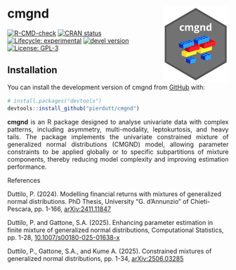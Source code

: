 
<!-- README.md is generated from README.Rmd. Please edit that file -->

# cmgnd <img src="man/figures/logo.png" alt="logo" align="right" width="150" style="border: none; float: right;"/>

<!-- badges: start -->

[![R-CMD-check](https://github.com/pierdutt/cmgnd/actions/workflows/R-CMD-check.yaml/badge.svg)](https://github.com/pierdutt/cmgnd/actions/workflows/R-CMD-check.yaml)
[![CRAN
status](https://www.r-pkg.org/badges/version/cmgnd)](https://CRAN.R-project.org/package=cmgnd)
[![Lifecycle:
experimental](https://img.shields.io/badge/lifecycle-experimental-orange.svg)](https://lifecycle.r-lib.org/articles/stages.html)
[![devel
version](https://img.shields.io/badge/devel%20version-0.1.1-blue.svg)](https://github.com/pierdutt/cmgnd)
[![License:
GPL-3](https://img.shields.io/badge/license-GPL--3-forestgreen.svg)](https://cran.r-project.org/web/licenses/GPL-3)
<!-- badges: end -->

## Installation

You can install the development version of cmgnd from
[GitHub](https://github.com/) with:

``` r
# install.packages("devtools")
devtools::install_github("pierdutt/cmgnd")
```

<div style="text-align: justify;">

**cmgnd** is an R package designed to analyse univariate data with
complex patterns, including asymmetry, multi-modality, leptokurtosis,
and heavy tails. The package implements the univariate constrained
mixture of generalized normal distributions (CMGND) model, allowing
parameter constraints to be applied globally or to specific
subpartitions of mixture components, thereby reducing model complexity
and improving estimation performance.

</div>

References

Duttilo, P. (2024). Modelling financial returns with mixtures of
generalized normal distributions. PhD Thesis, University “G. d’Annunzio”
of Chieti-Pescara, pp. 1-166,
[arXiv:2411.11847](https://doi.org/10.48550/arXiv.2411.11847)

Duttilo, P. and Gattone, S.A. (2025). Enhancing parameter estimation in
finite mixture of generalized normal distributions, Computational
Statistics, pp. 1-28,
[10.1007/s00180-025-01638-x](https://doi.org/10.1007/s00180-025-01638-x)

Duttilo, P., Gattone, S.A., and Kume A. (2025). Constrained mixtures of
generalized normal distributions, pp. 1-34,
[arXiv:2506.03285](https://doi.org/10.48550/arXiv.2506.03285)
